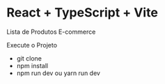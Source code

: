 # React + TypeScript + Vite

Lista de Produtos E-commerce 

Execute o Projeto

-  git clone 
-  npm install
-  npm run dev ou yarn run dev
